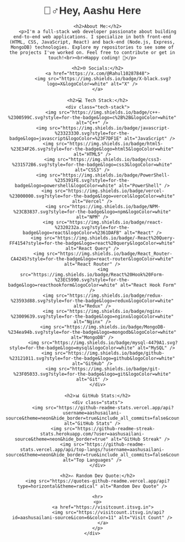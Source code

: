 <!DOCTYPE html>
<html lang="en">
<head>
    <meta charset="UTF-8">
    <meta name="viewport" content="width=device-width, initial-scale=1.0">
    <title>Aashu Sailani - Full Stack Developer</title>
    <style>
        body {
            font-family: Arial, sans-serif;
            text-align: center;
            margin: 0;
            padding: 0;
        }
        h1, h2 {
            color: #333;
        }
        .content {
            max-width: 800px;
            margin: 0 auto;
            padding: 20px;
        }
        .tech-stack img {
            margin: 5px;
        }
        .stats img {
            margin: 10px;
            max-width: 100%;
        }
        .socials img {
            margin: 5px;
        }
        hr {
            margin: 40px 0;
        }
    </style>
</head>
<body>
    <div class="content">
        <h1>🙋‍♂️Hey, Aashu Here</h1>

        <h2>About Me:</h2>
        <p>I'm a full-stack web developer passionate about building end-to-end web applications. I specialize in both front-end (HTML, CSS, JavaScript, React) and back-end (Node.js, Express, MongoDB) technologies. Explore my repositories to see some of the projects I've worked on. Feel free to contribute or get in touch!<br><br>Happy coding! 🚀</p>

        <h2>🌐 Socials:</h2>
        <a href="https://x.com/@Rahul10287848">
            <img src="https://img.shields.io/badge/X-black.svg?logo=X&logoColor=white" alt="X" />
        </a>

        <h2>💻 Tech Stack:</h2>
        <div class="tech-stack">
            <img src="https://img.shields.io/badge/c++-%2300599C.svg?style=for-the-badge&logo=c%2B%2B&logoColor=white" alt="C++" />
            <img src="https://img.shields.io/badge/javascript-%23323330.svg?style=for-the-badge&logo=javascript&logoColor=%23F7DF1E" alt="JavaScript" />
            <img src="https://img.shields.io/badge/html5-%23E34F26.svg?style=for-the-badge&logo=html5&logoColor=white" alt="HTML5" />
            <img src="https://img.shields.io/badge/css3-%231572B6.svg?style=for-the-badge&logo=css3&logoColor=white" alt="CSS3" />
            <img src="https://img.shields.io/badge/PowerShell-%235391FE.svg?style=for-the-badge&logo=powershell&logoColor=white" alt="PowerShell" />
            <img src="https://img.shields.io/badge/vercel-%23000000.svg?style=for-the-badge&logo=vercel&logoColor=white" alt="Vercel" />
            <img src="https://img.shields.io/badge/NPM-%23CB3837.svg?style=for-the-badge&logo=npm&logoColor=white" alt="NPM" />
            <img src="https://img.shields.io/badge/react-%2320232a.svg?style=for-the-badge&logo=react&logoColor=%2361DAFB" alt="React" />
            <img src="https://img.shields.io/badge/-React%20Query-FF4154?style=for-the-badge&logo=react%20query&logoColor=white" alt="React Query" />
            <img src="https://img.shields.io/badge/React_Router-CA4245?style=for-the-badge&logo=react-router&logoColor=white" alt="React Router" />
            <img src="https://img.shields.io/badge/React%20Hook%20Form-%23EC5990.svg?style=for-the-badge&logo=reacthookform&logoColor=white" alt="React Hook Form" />
            <img src="https://img.shields.io/badge/redux-%23593d88.svg?style=for-the-badge&logo=redux&logoColor=white" alt="Redux" />
            <img src="https://img.shields.io/badge/nginx-%23009639.svg?style=for-the-badge&logo=nginx&logoColor=white" alt="Nginx" />
            <img src="https://img.shields.io/badge/MongoDB-%234ea94b.svg?style=for-the-badge&logo=mongodb&logoColor=white" alt="MongoDB" />
            <img src="https://img.shields.io/badge/mysql-4479A1.svg?style=for-the-badge&logo=mysql&logoColor=white" alt="MySQL" />
            <img src="https://img.shields.io/badge/github-%23121011.svg?style=for-the-badge&logo=github&logoColor=white" alt="GitHub" />
            <img src="https://img.shields.io/badge/git-%23F05033.svg?style=for-the-badge&logo=git&logoColor=white" alt="Git" />
        </div>

        <h2>📊 GitHub Stats:</h2>
        <div class="stats">
            <img src="https://github-readme-stats.vercel.app/api?username=aashusailani-source&theme=neon&hide_border=true&include_all_commits=false&count_private=false" alt="GitHub Stats" />
            <img src="https://github-readme-streak-stats.herokuapp.com/?user=aashusailani-source&theme=neon&hide_border=true" alt="GitHub Streak" />
            <img src="https://github-readme-stats.vercel.app/api/top-langs/?username=aashusailani-source&theme=neon&hide_border=true&include_all_commits=false&count_private=false&layout=compact" alt="Top Languages" />
        </div>

        <h2>✍️ Random Dev Quote:</h2>
        <img src="https://quotes-github-readme.vercel.app/api?type=horizontal&theme=radical" alt="Random Dev Quote" />

        <hr>
        <p>
            <a href="https://visitcount.itsvg.in">
                <img src="https://visitcount.itsvg.in/api?id=aashusailani-source&icon=6&color=11" alt="Visit Count" />
            </a>
        </p>
    </div>
</body>
</html>
